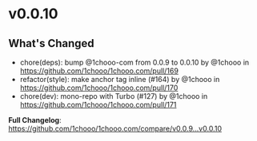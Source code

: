 # v0.0.10

## What's Changed
* chore(deps): bump @1chooo-com from 0.0.9 to 0.0.10 by @1chooo in https://github.com/1chooo/1chooo.com/pull/169
* refactor(style): make anchor tag inline (#164) by @1chooo in https://github.com/1chooo/1chooo.com/pull/170
* chore(dev): mono-repo with Turbo (#127) by @1chooo in https://github.com/1chooo/1chooo.com/pull/171


**Full Changelog**: https://github.com/1chooo/1chooo.com/compare/v0.0.9...v0.0.10